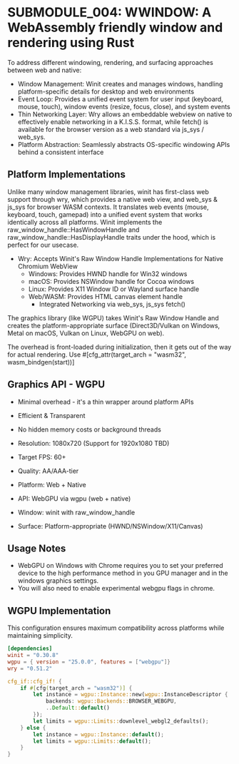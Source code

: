 # SUBMODULE_004: WWINDOW: A WebAssembly friendly window and rendering using Rust

To address different windowing, rendering, and surfacing approaches between web and native:

- Window Management: Winit creates and manages windows, handling platform-specific details for desktop and web environments
- Event Loop: Provides a unified event system for user input (keyboard, mouse, touch), window events (resize, focus, close), and system events
- Thin Networking Layer: Wry allows an embeddable webview on native to effectively enable networking in a K.I.S.S. format, while fetch() is available for the browser version as a web standard via js_sys / web_sys.
- Platform Abstraction: Seamlessly abstracts OS-specific windowing APIs behind a consistent interface

## Platform Implementations

Unlike many window management libraries, winit has first-class web support through wry, which provides a native web view, and web_sys & js_sys for browser WASM contexts. It translates web events (mouse, keyboard, touch, gamepad) into a unified event system that works identically across all platforms. Winit implements the raw_window_handle::HasWindowHandle and raw_window_handle::HasDisplayHandle traits under the hood, which is perfect for our usecase.

- Wry: Accepts Winit's Raw Window Handle Implementations for Native Chromium WebView
  - Windows: Provides HWND handle for Win32 windows
  - macOS: Provides NSWindow handle for Cocoa windows
  - Linux: Provides X11 Window ID or Wayland surface handle
  - Web/WASM: Provides HTML canvas element handle
    - Integrated Networking via web_sys, js_sys fetch()

The graphics library (like WGPU) takes Winit's Raw Window Handle and creates the platform-appropriate surface (Direct3D/Vulkan on Windows, Metal on macOS, Vulkan on Linux, WebGPU on web).

The overhead is front-loaded during initialization, then it gets out of the way for actual rendering. Use #[cfg_attr(target_arch = "wasm32", wasm_bindgen(start))]

## Graphics API - WGPU

- Minimal overhead - it's a thin wrapper around platform APIs
- Efficient & Transparent
- No hidden memory costs or background threads

- Resolution: 1080x720 (Support for 1920x1080 TBD)
- Target FPS: 60+
- Quality: AA/AAA-tier
- Platform: Web + Native

- API: WebGPU via wgpu (web + native)
- Window: winit with raw_window_handle
- Surface: Platform-appropriate (HWND/NSWindow/X11/Canvas)

## Usage Notes

- WebGPU on Windows with Chrome requires you to set your preferred device to the high performance method in you GPU manager and in the windows graphics settings.
- You will also need to enable experimental webgpu flags in chrome.

## WGPU Implementation

This configuration ensures maximum compatibility across platforms while maintaining simplicity.

```toml
[dependencies]
winit = "0.30.8"
wgpu = { version = "25.0.0", features = ["webgpu"]}
wry = "0.51.2"
```

```rust
cfg_if::cfg_if! {
    if #[cfg(target_arch = "wasm32")] {
        let instance = wgpu::Instance::new(wgpu::InstanceDescriptor {
            backends: wgpu::Backends::BROWSER_WEBGPU,
            ..Default::default()
        });
        let limits = wgpu::Limits::downlevel_webgl2_defaults();
    } else {
        let instance = wgpu::Instance::default();
        let limits = wgpu::Limits::default();
    }
}
```
